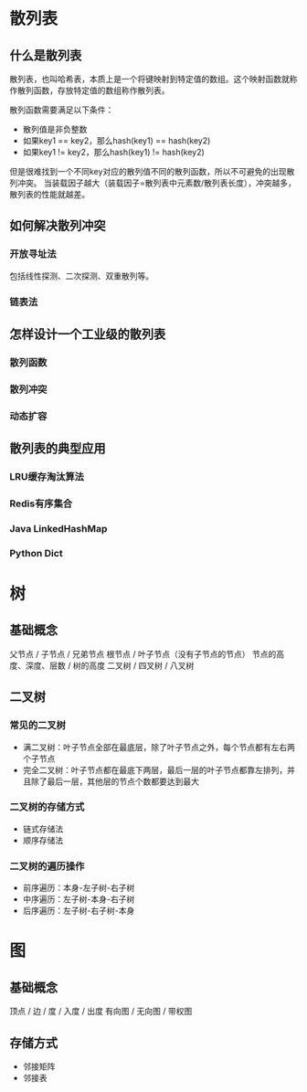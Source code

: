 # 散列表
## 什么是散列表
散列表，也叫哈希表，本质上是一个将键映射到特定值的数组。这个映射函数就称作散列函数，存放特定值的数组称作散列表。

散列函数需要满足以下条件：
- 散列值是非负整数
- 如果key1 == key2，那么hash(key1) == hash(key2)
- 如果key1 != key2，那么hash(key1) != hash(key2)

但是很难找到一个不同key对应的散列值不同的散列函数，所以不可避免的出现散列冲突。
当装载因子越大（装载因子=散列表中元素数/散列表长度），冲突越多，散列表的性能就越差。

## 如何解决散列冲突
### 开放寻址法
包括线性探测、二次探测、双重散列等。

### 链表法

## 怎样设计一个工业级的散列表
### 散列函数

### 散列冲突

### 动态扩容

## 散列表的典型应用
### LRU缓存淘汰算法
### Redis有序集合
### Java LinkedHashMap
### Python Dict

# 树
## 基础概念
父节点 / 子节点 / 兄弟节点
根节点 / 叶子节点（没有子节点的节点）
节点的高度、深度、层数 / 树的高度
二叉树 / 四叉树 / 八叉树

## 二叉树
### 常见的二叉树
- 满二叉树：叶子节点全部在最底层，除了叶子节点之外，每个节点都有左右两个子节点
- 完全二叉树：叶子节点都在最底下两层，最后一层的叶子节点都靠左排列，并且除了最后一层，其他层的节点个数都要达到最大

### 二叉树的存储方式
- 链式存储法
- 顺序存储法

### 二叉树的遍历操作
- 前序遍历：本身-左子树-右子树
- 中序遍历：左子树-本身-右子树
- 后序遍历：左子树-右子树-本身

# 图
## 基础概念
顶点 / 边 / 度 / 入度 / 出度
有向图 / 无向图 / 带权图

## 存储方式
- 邻接矩阵
- 邻接表
